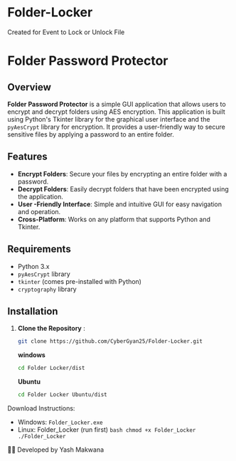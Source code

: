 # Folder-Locker
Created for Event to Lock or Unlock File

# Folder Password Protector

## Overview

**Folder Password Protector** is a simple GUI application that allows users to encrypt and decrypt folders using AES encryption. This application is built using Python's Tkinter library for the graphical user interface and the `pyAesCrypt` library for encryption. It provides a user-friendly way to secure sensitive files by applying a password to an entire folder.

## Features

- **Encrypt Folders**: Secure your files by encrypting an entire folder with a password.
- **Decrypt Folders**: Easily decrypt folders that have been encrypted using the application.
- **User -Friendly Interface**: Simple and intuitive GUI for easy navigation and operation.
- **Cross-Platform**: Works on any platform that supports Python and Tkinter.

## Requirements

- Python 3.x
- `pyAesCrypt` library
- `tkinter` (comes pre-installed with Python)
- `cryptography` library

## Installation

1. **Clone the Repository** :
   ```bash
   git clone https://github.com/CyberGyan25/Folder-Locker.git
   ```
   **windows**
   ```bash
   cd Folder Locker/dist
   ```
   **Ubuntu**
   ```bash
   cd Folder Locker Ubuntu/dist
   ```
   
Download Instructions:
- Windows: `Folder_Locker.exe`
- Linux: Folder_Locker (run first)
         ```bash
           chmod +x Folder_Locker
         ./Folder_Locker
         ```

👨‍💻 Developed by Yash Makwana


